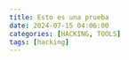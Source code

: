 ```yaml
---
title: Esto es una prueba
date: 2024-07-15 04:06:00 
categories: [HACKING, TOOLS]
tags: [hacking]  
---
```

